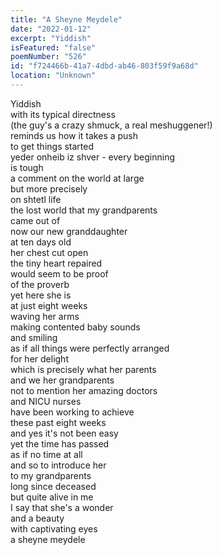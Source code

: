 ```yaml
---
title: "A Sheyne Meydele"
date: "2022-01-12"
excerpt: "Yiddish"
isFeatured: "false"
poemNumber: "526"
id: "f724466b-41a7-4dbd-ab46-803f59f9a68d"
location: "Unknown"
---
```


Yiddish  
with its typical directness  
(the guy's a crazy shmuck, a real meshuggener!)  
reminds us how it takes a push  
to get things started  
yeder onheib iz shver - every beginning  
is tough  
a comment on the world at large  
but more precisely  
on shtetl life  
the lost world that my grandparents  
came out of  
now our new granddaughter  
at ten days old  
her chest cut open  
the tiny heart repaired  
would seem to be proof  
of the proverb  
yet here she is  
at just eight weeks  
waving her arms  
making contented baby sounds  
and smiling  
as if all things were perfectly arranged  
for her delight  
which is precisely what her parents  
and we her grandparents  
not to mention her amazing doctors  
and NICU nurses  
have been working to achieve  
these past eight weeks  
and yes it's not been easy  
yet the time has passed  
as if no time at all  
and so to introduce her  
to my grandparents  
long since deceased  
but quite alive in me  
I say that she's a wonder  
and a beauty  
with captivating eyes  
a sheyne meydele
